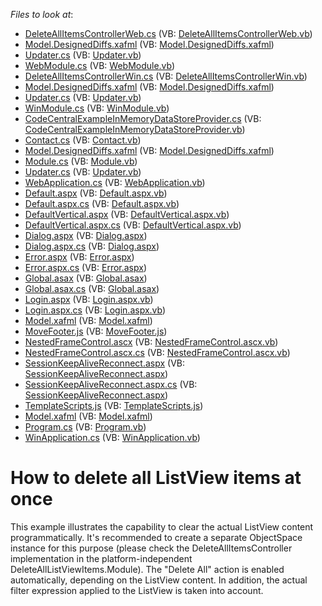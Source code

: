 <!-- default file list -->
*Files to look at*:

* [DeleteAllItemsControllerWeb.cs](./CS/DeleteAllListViewItems.Module.Web/DeleteAllItemsControllerWeb.cs) (VB: [DeleteAllItemsControllerWeb.vb](./VB/DeleteAllListViewItems.Module.Web/DeleteAllItemsControllerWeb.vb))
* [Model.DesignedDiffs.xafml](./CS/DeleteAllListViewItems.Module.Web/Model.DesignedDiffs.xafml) (VB: [Model.DesignedDiffs.xafml](./VB/DeleteAllListViewItems.Module.Web/Model.DesignedDiffs.xafml))
* [Updater.cs](./CS/DeleteAllListViewItems.Module.Web/Updater.cs) (VB: [Updater.vb](./VB/DeleteAllListViewItems.Module.Web/Updater.vb))
* [WebModule.cs](./CS/DeleteAllListViewItems.Module.Web/WebModule.cs) (VB: [WebModule.vb](./VB/DeleteAllListViewItems.Module.Web/WebModule.vb))
* [DeleteAllItemsControllerWin.cs](./CS/DeleteAllListViewItems.Module.Win/DeleteAllItemsControllerWin.cs) (VB: [DeleteAllItemsControllerWin.vb](./VB/DeleteAllListViewItems.Module.Win/DeleteAllItemsControllerWin.vb))
* [Model.DesignedDiffs.xafml](./CS/DeleteAllListViewItems.Module.Win/Model.DesignedDiffs.xafml) (VB: [Model.DesignedDiffs.xafml](./VB/DeleteAllListViewItems.Module.Win/Model.DesignedDiffs.xafml))
* [Updater.cs](./CS/DeleteAllListViewItems.Module.Win/Updater.cs) (VB: [Updater.vb](./VB/DeleteAllListViewItems.Module.Win/Updater.vb))
* [WinModule.cs](./CS/DeleteAllListViewItems.Module.Win/WinModule.cs) (VB: [WinModule.vb](./VB/DeleteAllListViewItems.Module.Win/WinModule.vb))
* [CodeCentralExampleInMemoryDataStoreProvider.cs](./CS/DeleteAllListViewItems.Module/CodeCentralExampleInMemoryDataStoreProvider.cs) (VB: [CodeCentralExampleInMemoryDataStoreProvider.vb](./VB/DeleteAllListViewItems.Module/CodeCentralExampleInMemoryDataStoreProvider.vb))
* [Contact.cs](./CS/DeleteAllListViewItems.Module/Contact.cs) (VB: [Contact.vb](./VB/DeleteAllListViewItems.Module/Contact.vb))
* [Model.DesignedDiffs.xafml](./CS/DeleteAllListViewItems.Module/Model.DesignedDiffs.xafml) (VB: [Model.DesignedDiffs.xafml](./VB/DeleteAllListViewItems.Module/Model.DesignedDiffs.xafml))
* [Module.cs](./CS/DeleteAllListViewItems.Module/Module.cs) (VB: [Module.vb](./VB/DeleteAllListViewItems.Module/Module.vb))
* [Updater.cs](./CS/DeleteAllListViewItems.Module/Updater.cs) (VB: [Updater.vb](./VB/DeleteAllListViewItems.Module/Updater.vb))
* [WebApplication.cs](./CS/DeleteAllListViewItems.Web/ApplicationCode/WebApplication.cs) (VB: [WebApplication.vb](./VB/DeleteAllListViewItems.Web/ApplicationCode/WebApplication.vb))
* [Default.aspx](./CS/DeleteAllListViewItems.Web/Default.aspx) (VB: [Default.aspx.vb](./VB/DeleteAllListViewItems.Web/Default.aspx.vb))
* [Default.aspx.cs](./CS/DeleteAllListViewItems.Web/Default.aspx.cs) (VB: [Default.aspx.vb](./VB/DeleteAllListViewItems.Web/Default.aspx.vb))
* [DefaultVertical.aspx](./CS/DeleteAllListViewItems.Web/DefaultVertical.aspx) (VB: [DefaultVertical.aspx.vb](./VB/DeleteAllListViewItems.Web/DefaultVertical.aspx.vb))
* [DefaultVertical.aspx.cs](./CS/DeleteAllListViewItems.Web/DefaultVertical.aspx.cs) (VB: [DefaultVertical.aspx.vb](./VB/DeleteAllListViewItems.Web/DefaultVertical.aspx.vb))
* [Dialog.aspx](./CS/DeleteAllListViewItems.Web/Dialog.aspx) (VB: [Dialog.aspx](./VB/DeleteAllListViewItems.Web/Dialog.aspx))
* [Dialog.aspx.cs](./CS/DeleteAllListViewItems.Web/Dialog.aspx.cs) (VB: [Dialog.aspx](./VB/DeleteAllListViewItems.Web/Dialog.aspx))
* [Error.aspx](./CS/DeleteAllListViewItems.Web/Error.aspx) (VB: [Error.aspx](./VB/DeleteAllListViewItems.Web/Error.aspx))
* [Error.aspx.cs](./CS/DeleteAllListViewItems.Web/Error.aspx.cs) (VB: [Error.aspx](./VB/DeleteAllListViewItems.Web/Error.aspx))
* [Global.asax](./CS/DeleteAllListViewItems.Web/Global.asax) (VB: [Global.asax](./VB/DeleteAllListViewItems.Web/Global.asax))
* [Global.asax.cs](./CS/DeleteAllListViewItems.Web/Global.asax.cs) (VB: [Global.asax](./VB/DeleteAllListViewItems.Web/Global.asax))
* [Login.aspx](./CS/DeleteAllListViewItems.Web/Login.aspx) (VB: [Login.aspx.vb](./VB/DeleteAllListViewItems.Web/Login.aspx.vb))
* [Login.aspx.cs](./CS/DeleteAllListViewItems.Web/Login.aspx.cs) (VB: [Login.aspx.vb](./VB/DeleteAllListViewItems.Web/Login.aspx.vb))
* [Model.xafml](./CS/DeleteAllListViewItems.Web/Model.xafml) (VB: [Model.xafml](./VB/DeleteAllListViewItems.Web/Model.xafml))
* [MoveFooter.js](./CS/DeleteAllListViewItems.Web/MoveFooter.js) (VB: [MoveFooter.js](./VB/DeleteAllListViewItems.Web/MoveFooter.js))
* [NestedFrameControl.ascx](./CS/DeleteAllListViewItems.Web/NestedFrameControl.ascx) (VB: [NestedFrameControl.ascx.vb](./VB/DeleteAllListViewItems.Web/NestedFrameControl.ascx.vb))
* [NestedFrameControl.ascx.cs](./CS/DeleteAllListViewItems.Web/NestedFrameControl.ascx.cs) (VB: [NestedFrameControl.ascx.vb](./VB/DeleteAllListViewItems.Web/NestedFrameControl.ascx.vb))
* [SessionKeepAliveReconnect.aspx](./CS/DeleteAllListViewItems.Web/SessionKeepAliveReconnect.aspx) (VB: [SessionKeepAliveReconnect.aspx](./VB/DeleteAllListViewItems.Web/SessionKeepAliveReconnect.aspx))
* [SessionKeepAliveReconnect.aspx.cs](./CS/DeleteAllListViewItems.Web/SessionKeepAliveReconnect.aspx.cs) (VB: [SessionKeepAliveReconnect.aspx](./VB/DeleteAllListViewItems.Web/SessionKeepAliveReconnect.aspx))
* [TemplateScripts.js](./CS/DeleteAllListViewItems.Web/TemplateScripts.js) (VB: [TemplateScripts.js](./VB/DeleteAllListViewItems.Web/TemplateScripts.js))
* [Model.xafml](./CS/DeleteAllListViewItems.Win/Model.xafml) (VB: [Model.xafml](./VB/DeleteAllListViewItems.Win/Model.xafml))
* [Program.cs](./CS/DeleteAllListViewItems.Win/Program.cs) (VB: [Program.vb](./VB/DeleteAllListViewItems.Win/Program.vb))
* [WinApplication.cs](./CS/DeleteAllListViewItems.Win/WinApplication.cs) (VB: [WinApplication.vb](./VB/DeleteAllListViewItems.Win/WinApplication.vb))
<!-- default file list end -->
# How to delete all ListView items at once


<p>This example illustrates the capability to clear the actual ListView content programmatically. It's recommended to create a separate ObjectSpace instance for this purpose (please check the DeleteAllItemsController implementation in the platform-independent DeleteAllListViewItems.Module). The "Delete All" action is enabled automatically, depending on the ListView content. In addition, the actual filter expression applied to the ListView is taken into account.</p>

<br/>


